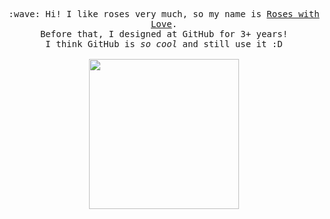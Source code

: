 <p align="center">
  <samp>
    :wave: Hi!  I like roses very much, so my name is <a href="https://www.roseswithlove.com/" rel="nofollow">Roses with Love</a>.
    <br>Before that, I designed at GitHub for 3+ years!
      <br>I think GitHub is <em>so cool</em> and still use it :D<br><br>
    <img src="https://pic.siu.life/file/21a5a2325f446d45ca2d0.gif" width="240px" align="center">
  </samp>
</p>
